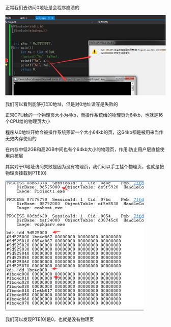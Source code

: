 正常我们去访问0地址是会程序崩溃的

![](https://raw.githubusercontent.com/Whitebird0/tuchuang/main/QQ%E6%88%AA%E5%9B%BE20211120211116.png)

我们可以看到能够打印0地址，但是对0地址读写是失败的

正常CPU给的一个物理页大小为4kb，而操作系统给的物理页为64kb，也就是16个CPU给的物理页大小

程序从0地址开始会被操作系统预留一个大小64kb的页，这64kb都是被用来当作无效内存使用的

在内存中低2GB和高2GB中间也有个64kb大小的物理页，作用:防止用户层直接使用内核层

其实对于0地址访问失败是因为没有物理页，我们可以手工挂个物理页，也就是把物理页挂载到PTE[0]

![](https://raw.githubusercontent.com/Whitebird0/tuchuang/main/QQ%E6%88%AA%E5%9B%BE20211120214301.png)

我们可以发现PTE[0]是0，也就是没有物理页

